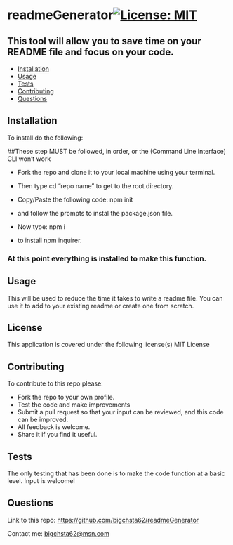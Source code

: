# readmeGenerator[![License: MIT](https://img.shields.io/badge/License-MIT-yellow.svg)](https://opensource.org/licenses/MIT)

## This tool will allow you to save time on your README file and focus on your code.

* [Installation](#installation)
* [Usage](#usage)
* [Tests](#tests)
* [Contributing](#contributing)
* [Questions](#questions)


## Installation

To install do the following:

##These step MUST be followed, in order, or the (Command Line Interface) CLI won’t work

* Fork the repo and clone it to your local machine using your terminal.

* Then type cd “repo name” to get to the root directory.

* Copy/Paste the following code: npm init 
 * and follow the prompts to instal the package.json file.

* Now type: npm i
 * to install npm inquirer.

### At this point everything is installed to make this function.


## Usage
 This will be used to reduce the time it takes to write a readme file. 
 You can use it to add to your existing readme or create one from scratch.


## License
This application is covered under the following license(s)
MIT License

## Contributing
 To contribute to this repo please:

* Fork the repo to your own profile.
* Test the code and make improvements
* Submit a pull request so that your input can be reviewed, and this code can be improved.
* All feedback is welcome.
* Share it if you find it useful.


## Tests
 The only testing that has been done is to make the code function at a basic level.
Input is welcome!


## Questions
Link to this repo:  https://github.com/bigchsta62/readmeGenerator

Contact me:  bigchsta62@msn.com